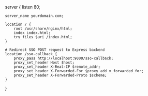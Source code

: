 server {
    listen 80;

    server_name yourdomain.com;

    location / {
        root /usr/share/nginx/html;
        index index.html;
        try_files $uri /index.html;
    }

    # Redirect SSO POST request to Express backend
    location /sso-callback {
        proxy_pass http://localhost:9000/sso-callback;
        proxy_set_header Host $host;
        proxy_set_header X-Real-IP $remote_addr;
        proxy_set_header X-Forwarded-For $proxy_add_x_forwarded_for;
        proxy_set_header X-Forwarded-Proto $scheme;
    }
}